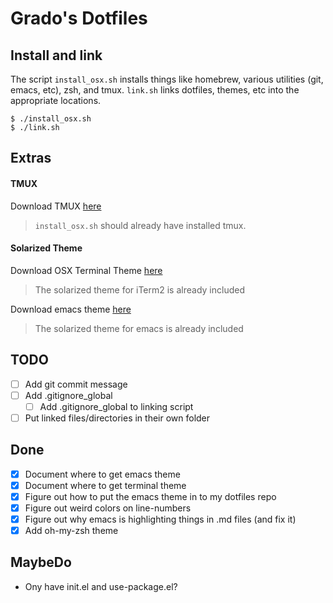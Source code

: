 # Grado's Dotfiles

## Install and link

The script `install_osx.sh` installs things like homebrew, various utilities (git, emacs, etc), zsh, and tmux. `link.sh` links dotfiles, themes, etc into the appropriate locations.

```shell
$ ./install_osx.sh
$ ./link.sh
```

## Extras

#### TMUX
Download TMUX [here](https://github.com/tmux/tmux/wiki)

> `install_osx.sh` should already have installed tmux.

#### Solarized Theme
Download OSX Terminal Theme [here](https://github.com/tomislav/osx-terminal.app-colors-solarized)  

> The solarized theme for iTerm2 is already included

Download emacs theme [here](https://github.com/sellout/emacs-color-theme-solarized)  

> The solarized theme for emacs is already included

## TODO
- [ ] Add git commit message
- [ ] Add .gitignore_global
    - [ ] Add .gitignore_global to linking script
- [ ] Put linked files/directories in their own folder

## Done
- [x] Document where to get emacs theme
- [x] Document where to get terminal theme
- [x] Figure out how to put the emacs theme in to my dotfiles repo
- [x] Figure out weird colors on line-numbers
- [x] Figure out why emacs is highlighting things in .md files (and fix it)
- [x] Add oh-my-zsh theme

## MaybeDo
- Ony have init.el and use-package.el? 
